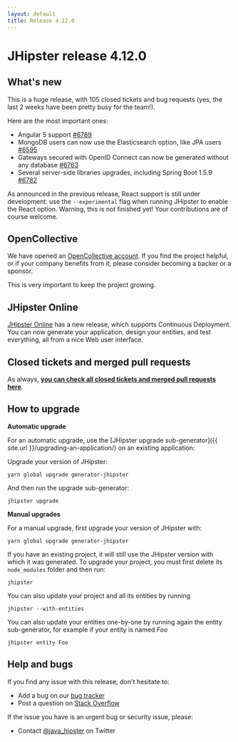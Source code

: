 ```yaml
---
layout: default
title: Release 4.12.0
---
```


JHipster release 4.12.0
==================

What's new
----------

This is a huge release, with 105 closed tickets and bug requests (yes, the last 2 weeks have been pretty busy for the team!).

Here are the most important ones:

- Angular 5 support [#6789](https://github.com/jhipster/generator-jhipster/pull/6789)
- MongoDB users can now use the Elasticsearch option, like JPA users [#6595](https://github.com/jhipster/generator-jhipster/pull/6595)
- Gateways secured with OpenID Connect can now be generated without any database [#6763](https://github.com/jhipster/generator-jhipster/issues/6763)
- Several server-side libraries upgrades, including Spring Boot 1.5.9 [#6782](https://github.com/jhipster/generator-jhipster/pull/6782)

As announced in the previous release, React support is still under development: use the `--experimental` flag when running JHipster to enable the React option. Warning, this is not finished yet! Your contributions are of course welcome.

OpenCollective
----------

We have opened an [OpenCollective account](https://opencollective.com/generator-jhipster). If you find the project helpful, or if your company benefits from it, please consider becoming a backer or a sponsor.

This is very important to keep the project growing.

JHipster Online
----------

[JHipster Online](https://start.jhipster.tech) has a new release, which supports Continuous Deployment. You can now generate your application, design your entities, and test everything, all from a nice Web user interface.

Closed tickets and merged pull requests
------------
As always, __[you can check all closed tickets and merged pull requests here](https://github.com/jhipster/generator-jhipster/issues?q=milestone%3A4.12.0+is%3Aclosed)__.

How to upgrade
------------

**Automatic upgrade**

For an automatic upgrade, use the [JHipster upgrade sub-generator]({{ site.url }}/upgrading-an-application/) on an existing application:

Upgrade your version of JHipster:

```
yarn global upgrade generator-jhipster
```

And then run the upgrade sub-generator:

```
jhipster upgrade
```

**Manual upgrades**

For a manual upgrade, first upgrade your version of JHipster with:

```
yarn global upgrade generator-jhipster
```

If you have an existing project, it will still use the JHipster version with which it was generated.
To upgrade your project, you must first delete its `node_modules` folder and then run:

```
jhipster
```

You can also update your project and all its entities by running

```
jhipster --with-entities
```

You can also update your entities one-by-one by running again the entity sub-generator, for example if your entity is named _Foo_

```
jhipster entity Foo
```

Help and bugs
--------------

If you find any issue with this release, don't hesitate to:

- Add a bug on our [bug tracker](https://github.com/jhipster/generator-jhipster/issues?state=open)
- Post a question on [Stack Overflow](http://stackoverflow.com/tags/jhipster/info)

If the issue you have is an urgent bug or security issue, please:

- Contact [@java_hipster](https://twitter.com/java_hipster) on Twitter

